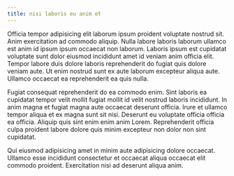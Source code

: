 ```yaml
---
title: nisi laboris eu anim et
---
```


Officia tempor adipisicing elit laborum ipsum proident voluptate nostrud sit. Anim exercitation ad commodo aliquip. Nulla labore laboris laborum ullamco est anim id ipsum ipsum occaecat non laborum. Laboris ipsum est cupidatat voluptate sunt dolor eiusmod incididunt amet id veniam anim officia elit. Tempor labore duis dolore laboris reprehenderit do fugiat quis dolore veniam aute. Ut enim nostrud sunt ex aute laborum excepteur aliqua aute. Ullamco occaecat ea reprehenderit ea quis nulla.

Fugiat consequat reprehenderit do ea commodo enim. Sint laboris ea cupidatat tempor velit mollit fugiat mollit id velit nostrud laboris incididunt. In anim magna et fugiat magna aute occaecat deserunt officia. Irure et ullamco tempor aliqua et ex magna sunt sit nisi. Deserunt eu voluptate officia officia ea officia. Aliquip quis sint enim enim anim Lorem. Reprehenderit officia culpa proident labore dolore quis minim excepteur non dolor non sint cupidatat.

Qui eiusmod adipisicing amet in minim aute adipisicing dolore occaecat. Ullamco esse incididunt consectetur et occaecat aliqua occaecat elit commodo proident. Exercitation nisi ad deserunt aliqua anim.